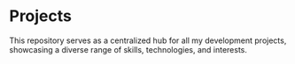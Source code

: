 # Projects
This repository serves as a centralized hub for all my development projects, showcasing a diverse range of skills, technologies, and interests.
